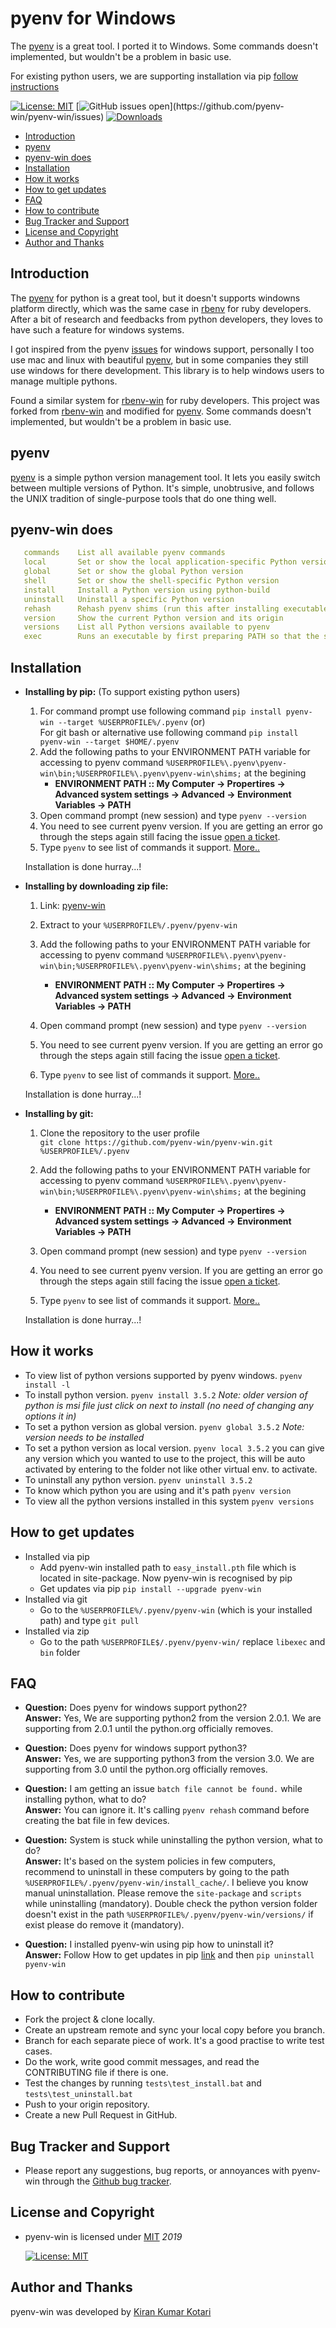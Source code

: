 # pyenv for Windows

The [pyenv][1] is a great tool. I ported it to Windows. Some commands doesn't implemented, but wouldn't be a problem in basic use.

For existing python users, we are supporting installation via pip [follow instructions](#installation)

[![License: MIT](https://img.shields.io/badge/License-MIT-yellow.svg)](https://opensource.org/licenses/MIT)
[![GitHub issues open](https://img.shields.io/github/issues/pyenv-win/pyenv-win.svg?)](https://github.com/pyenv-win/pyenv-win/issues)
[![Downloads](https://pepy.tech/badge/pyenv-win)](https://pepy.tech/project/pyenv-win)

- [Introduction](#introduction)
- [pyenv](#pyenv)
- [pyenv-win does](#pyenv-win-does)
- [Installation](#installation)
- [How it works](#how-it-works)
- [How to get updates](#how-to-get-updates)
- [FAQ](#faq)
- [How to contribute](#how-to-contribute)
- [Bug Tracker and Support](#bug-tracker-and-support)
- [License and Copyright](#license-and-copyright)
- [Author and Thanks](#author-and-thanks)

## Introduction

The [pyenv][1] for python is a great tool, but it doesn't supports windowns platform directly, which was the same case in [rbenv][2] for ruby developers. After a bit of research and feedbacks from python developers, they loves to have such a feature for windows systems.

I got inspired from the pyenv [issues][4] for windows support, personally I too use mac and linux with beautiful [pyenv][1], but in some companies they still use windows for there development. This library is to help windows users to manage multiple pythons.

Found a similar system for [rbenv-win][3] for ruby developers. This project was forked from [rbenv-win][3] and modified for [pyenv][1]. Some commands doesn't implemented, but wouldn't be a problem in basic use.

## pyenv

[pyenv][1] is a simple python version management tool. It lets you easily switch between multiple versions of Python. It's simple, unobtrusive, and follows the UNIX tradition of single-purpose tools that do one thing well.

## pyenv-win does

```yml
   commands    List all available pyenv commands
   local       Set or show the local application-specific Python version
   global      Set or show the global Python version
   shell       Set or show the shell-specific Python version
   install     Install a Python version using python-build
   uninstall   Uninstall a specific Python version
   rehash      Rehash pyenv shims (run this after installing executables)
   version     Show the current Python version and its origin
   versions    List all Python versions available to pyenv
   exec        Runs an executable by first preparing PATH so that the selected Python
```

## Installation

- **Installing by pip:** (To support existing python users)

   1. For command prompt use following command `pip install pyenv-win --target %USERPROFILE%/.pyenv` (or)  
For git bash or alternative use following command `pip install pyenv-win --target $HOME/.pyenv`
   2. Add the following paths to your ENVIRONMENT PATH variable for accessing to pyenv command
`%USERPROFILE%\.pyenv\pyenv-win\bin;%USERPROFILE%\.pyenv\pyenv-win\shims;` at the begining
      - __ENVIRONMENT PATH :: My Computer -> Propertires -> Advanced system settings -> Advanced -> Environment Variables -> PATH__
   3. Open command prompt (new session) and type `pyenv --version`
   4. You need to see current pyenv version. If you are getting an error go through the steps again still facing the issue [open a ticket](https://github.com/pyenv-win/pyenv-win/issues).
   5. Type `pyenv` to see list of commands it support. [More..](#how-it-works)

   Installation is done hurray...!

- **Installing by downloading zip file:**

   1. Link: [pyenv-win](https://github.com/pyenv-win/pyenv-win/archive/master.zip)
   2. Extract to your `%USERPROFILE%/.pyenv/pyenv-win`
   3. Add the following paths to your ENVIRONMENT PATH variable for accessing to pyenv command
`%USERPROFILE%\.pyenv\pyenv-win\bin;%USERPROFILE%\.pyenv\pyenv-win\shims;` at the begining
       - __ENVIRONMENT PATH :: My Computer -> Propertires -> Advanced system settings -> Advanced -> Environment Variables -> PATH__

   4. Open command prompt (new session) and type `pyenv --version`
   5. You need to see current pyenv version. If you are getting an error go through the steps again still facing the issue [open a ticket](https://github.com/pyenv-win/pyenv-win/issues).
   6. Type `pyenv` to see list of commands it support. [More..](#how-it-works)

   Installation is done hurray...!

- **Installing by git:**

   1. Clone the repository to the user profile  
`git clone https://github.com/pyenv-win/pyenv-win.git %USERPROFILE%/.pyenv`
   2. Add the following paths to your ENVIRONMENT PATH variable for accessing to pyenv command
`%USERPROFILE%\.pyenv\pyenv-win\bin;%USERPROFILE%\.pyenv\pyenv-win\shims;` at the begining
       - __ENVIRONMENT PATH :: My Computer -> Propertires -> Advanced system settings -> Advanced -> Environment Variables -> PATH__

   3. Open command prompt (new session) and type `pyenv --version`
   4. You need to see current pyenv version. If you are getting an error go through the steps again still facing the issue [open a ticket](https://github.com/pyenv-win/pyenv-win/issues).
   5. Type `pyenv` to see list of commands it support. [More..](#how-it-works)

   Installation is done hurray...!

## How it works

- To view list of python versions supported by pyenv windows. `pyenv install -l`
- To install python version.  `pyenv install 3.5.2` _Note: older version of python is msi file just click on next to install (no need of changing any options it in)_
- To set a python version as global version. `pyenv global 3.5.2` _Note: version needs to be installed_
- To set a python version as local version. `pyenv local 3.5.2` you can give any version which you wanted to use to the project, this will be auto activated by entering to the folder not like other virtual env. to activate.
- To uninstall any python version. `pyenv uninstall 3.5.2`
- To know which python you are using and it's path `pyenv version`
- To view all the python versions installed in this system `pyenv versions`

## How to get updates

- Installed via pip
   - Add pyenv-win installed path to `easy_install.pth` file which is located in site-package. Now pyenv-win is recognised by pip 
   - Get updates via pip `pip install --upgrade pyenv-win`
- Installed via git
   - Go to the `%USERPROFILE%/.pyenv/pyenv-win` (which is your installed path) and type `git pull`
- Installed via zip
   - Go to the path `%USERPROFILE$/.pyenv/pyenv-win/` replace `libexec` and `bin` folder 

## FAQ

- **Question:** Does pyenv for windows support python2?  
 **Answer:** Yes, We are supporting python2 from the version 2.0.1. We are supporting from 2.0.1 until the python.org officially removes.

- **Question:** Does pyenv for windows support python3?  
 **Answer:** Yes, we are supporting python3 from the version 3.0. We are supporting from 3.0 until the python.org officially removes.

- **Question:** I am getting an issue `batch file cannot be found.` while installing python, what to do?  
  **Answer:** You can ignore it. It's calling `pyenv rehash` command before creating the bat file in few devices.

- **Question:** System is stuck while uninstalling the python version, what to do?  
  **Answer:** It's based on the system policies in few computers, recommend to uninstall in these computers by going to the path `%USERPROFILE%/.pyenv/pyenv-win/install_cache/`. I believe you know manual uninstallation. Please remove the `site-package` and `scripts` while uninstalling (mandatory). Double check the python version folder doesn't exist in the path `%USERPROFILE%/.pyenv/pyenv-win/versions/` if exist please do remove it (mandatory).

- **Question:** I installed pyenv-win using pip how to uninstall it?  
  **Answer:** Follow How to get updates in pip [link](#how-to-get-updates) and then `pip uninstall pyenv-win`

## How to contribute

- Fork the project & clone locally.
- Create an upstream remote and sync your local copy before you branch.
- Branch for each separate piece of work. It's a good practise to write test cases.
- Do the work, write good commit messages, and read the CONTRIBUTING file if there is one.
- Test the changes by running `tests\test_install.bat` and `tests\test_uninstall.bat`
- Push to your origin repository.
- Create a new Pull Request in GitHub.

## Bug Tracker and Support

- Please report any suggestions, bug reports, or annoyances with pyenv-win through the [Github bug tracker](https://github.com/pyenv-win/pyenv-win/issues).

## License and Copyright

- pyenv-win is licensed under [MIT](http://opensource.org/licenses/mit-license.php) *2019*

   [![License: MIT](https://img.shields.io/badge/License-MIT-yellow.svg)](https://opensource.org/licenses/MIT)

## Author and Thanks

pyenv-win was developed by [Kiran Kumar Kotari](https://github.com/kirankotari)

[1]: https://github.com/pyenv/pyenv
[2]: https://github.com/rbenv/rbenv
[3]: https://github.com/nak1114/rbenv-win
[4]: https://github.com/pyenv/pyenv/issues/62

